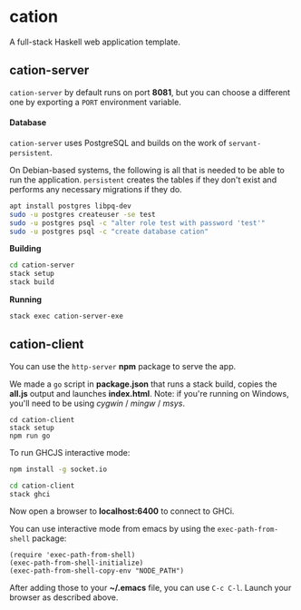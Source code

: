# cation
A full-stack Haskell web application template.

## cation-server

`cation-server` by default runs on port **8081**, but you can choose a different one by exporting a `PORT` environment variable.

#### Database

`cation-server` uses PostgreSQL and builds on the work of `servant-persistent`.

On Debian-based systems, the following is all that is needed to be able to run the application. `persistent` creates the tables 
if they don't exist and performs any necessary migrations if they do.

```bash
apt install postgres libpq-dev
sudo -u postgres createuser -se test
sudo -u postgres psql -c "alter role test with password 'test'"
sudo -u postgres psql -c "create database cation"
```

**Building**

```bash
cd cation-server
stack setup
stack build
```

**Running**

```bash
stack exec cation-server-exe
```

## cation-client

You can use the `http-server` **npm** package to serve the app.

We made a `go` script in **package.json** that runs a stack build, copies the **all.js** output and launches **index.html**. 
Note: if you're running on Windows, you'll need to be using *cygwin* / *mingw* / *msys*.

```
cd cation-client
stack setup
npm run go
```

To run GHCJS interactive mode:

```bash
npm install -g socket.io
```

```bash
cd cation-client
stack ghci
```

Now open a browser to **localhost:6400** to connect to GHCi.

You can use interactive mode from emacs by using the `exec-path-from-shell` package:

```elisp
(require 'exec-path-from-shell)
(exec-path-from-shell-initialize)
(exec-path-from-shell-copy-env "NODE_PATH")
```

After adding those to your **~/.emacs** file, you can use `C-c C-l`. Launch your browser as described above.
